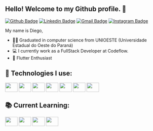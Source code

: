 ## Hello! Welcome to my Github profile. 👋
[![Github Badge](https://img.shields.io/badge/-Github-000?style=flat-square&logo=Github&logoColor=white&link=https://github.com/diegodallabt)](https://github.com/diegodallabt)
[![Linkedin Badge](https://img.shields.io/badge/-LinkedIn-blue?style=flat-square&logo=Linkedin&logoColor=white&link=https://www.linkedin.com/in/diego-dalla-bernardina-thedoldi-8a695b254/)](https://www.linkedin.com/in/diego-dalla-bernardina-thedoldi-8a695b254/)
[![Gmail Badge](https://img.shields.io/badge/-Gmail-c71610?style=flat-square&logo=Gmail&logoColor=white&link=mailto:contato@diegodallabt01@gmail.com)](mailto:contato@diegodallabt01@gmail.com)
[![Instagram Badge](https://img.shields.io/badge/-Instagram-e1306c?style=flat-square&labelColor=e1306c&logo=instagram&logoColor=white&link=https://www.instagram.com/diegdalla)](https://www.instagram.com/diegdalla)

My name is Diego,

- 👨‍🎓 Graduated in computer science from UNIOESTE (Universidade Estadual do Oeste do Paraná)
- 💻 I currently work as a FullStack Developer at Codeflow.
- 🚀 Flutter Enthusiast 

## 🤖 Technologies I use:
<div style="display: inline_block">
  <img align="center" height="30" width="40" src="https://cdn.jsdelivr.net/gh/devicons/devicon@latest/icons/dart/dart-original.svg">
  <img align="center" height="30" width="40" src="https://cdn.jsdelivr.net/gh/devicons/devicon@latest/icons/flutter/flutter-original.svg" />
  <img align="center" height="30" width="40" src="https://cdn.jsdelivr.net/gh/devicons/devicon@latest/icons/java/java-original.svg" />
  <img align="center" height="30" width="40" src="https://cdn.jsdelivr.net/gh/devicons/devicon@latest/icons/firebase/firebase-original.svg" />
  <img align="center" height="30" width="40" src="https://cdn.jsdelivr.net/gh/devicons/devicon@latest/icons/postgresql/postgresql-original.svg" />
  <img align="center" height="30" width="40" src="https://cdn.jsdelivr.net/gh/devicons/devicon@latest/icons/spring/spring-original.svg" />
  <img align="center" height="30" width="40" src="https://cdn.jsdelivr.net/gh/devicons/devicon@latest/icons/mongodb/mongodb-original.svg" />
</div>

## 📚 Current Learning:
<div style="display: inline_block">
  <img align="center" height="30" width="40" src="https://cdn.jsdelivr.net/gh/devicons/devicon@latest/icons/nestjs/nestjs-original.svg" />
  <img align="center" height="30" width="40" src="https://cdn.jsdelivr.net/gh/devicons/devicon@latest/icons/angular/angular-original.svg" />
  <img align="center" height="30" width="40" src="https://cdn.jsdelivr.net/gh/devicons/devicon@latest/icons/vuejs/vuejs-original.svg" />
  <img align="center" height="30" width="40" src="https://cdn.jsdelivr.net/gh/devicons/devicon@latest/icons/go/go-original-wordmark.svg" />
</div>
